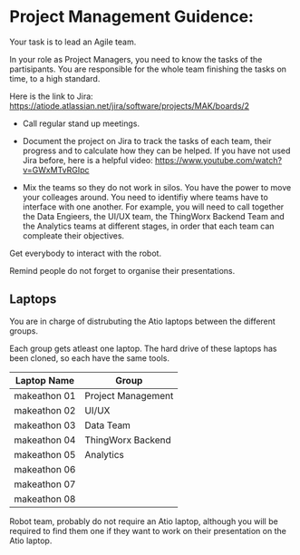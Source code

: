 # Project Management Guidence:

Your task is to lead an Agile team.

In your role as Project Managers, you need to know the tasks of the partisipants. You are responsible for the whole team finishing the tasks on time, to a high standard.

Here is the link to Jira: https://atiode.atlassian.net/jira/software/projects/MAK/boards/2

- Call regular stand up meetings.

- Document the project on Jira to track the tasks of each team, their progress and to calculate how they can be helped.
  If you have not used Jira before, here is a helpful video:
  https://www.youtube.com/watch?v=GWxMTvRGIpc

- Mix the teams so they do not work in silos. You have the power to move your colleages around. You need to identifiy where teams have to interface with one another. For example, you will need to call together the Data Engieers, the UI/UX team, the ThingWorx Backend Team and the Analytics teams at different stages, in order that each team can compleate their objectives.

Get everybody to interact with the robot.

Remind people do not forget to organise their presentations.

## Laptops

You are in charge of distrubuting the Atio laptops between the different groups.

Each group gets atleast one laptop. The hard drive of these laptops has been cloned, so each have the same tools.

| **Laptop Name** | **Group**          |
| --------------- | ------------------ |
| makeathon 01    | Project Management |
| makeathon 02    | UI/UX              |
| makeathon 03    | Data Team          |
| makeathon 04    | ThingWorx Backend  |
| makeathon 05    | Analytics          |
| makeathon 06    |                    |
| makeathon 07    |                    |
| makeathon 08    |                    |

Robot team, probably do not require an Atio laptop, although you will be required to find them one if they want to work on their presentation on the Atio laptop.
